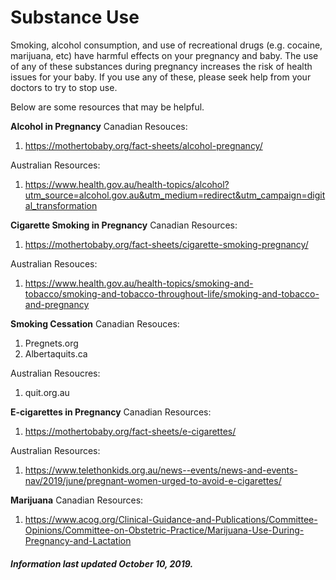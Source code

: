 
<h1>Substance Use</h1>

Smoking, alcohol consumption, and use of recreational drugs (e.g. cocaine, marijuana, etc) have harmful effects on your pregnancy and baby.  The use of any of these substances during pregnancy increases the risk of health issues for your baby. 
If you use any of these, please seek help from your doctors to try to stop use.  

Below are some resources that may be helpful. 

**Alcohol in Pregnancy**
Canadian Resouces: 
1.  https://mothertobaby.org/fact-sheets/alcohol-pregnancy/ 

Australian Resources: 
1.  https://www.health.gov.au/health-topics/alcohol?utm_source=alcohol.gov.au&utm_medium=redirect&utm_campaign=digital_transformation

**Cigarette Smoking in Pregnancy**
Canadian Resources:
1.  https://mothertobaby.org/fact-sheets/cigarette-smoking-pregnancy/ 

Australian Resouces:
1.  https://www.health.gov.au/health-topics/smoking-and-tobacco/smoking-and-tobacco-throughout-life/smoking-and-tobacco-and-pregnancy

**Smoking Cessation** 
Canadian Resouces:
1. Pregnets.org
2. Albertaquits.ca 

Australian Resoucres:
1. quit.org.au

**E-cigarettes in Pregnancy**
Canadian Resources:
1. https://mothertobaby.org/fact-sheets/e-cigarettes/ 

Australian Resources:
1. https://www.telethonkids.org.au/news--events/news-and-events-nav/2019/june/pregnant-women-urged-to-avoid-e-cigarettes/

**Marijuana**
Canadian Resources: 
1. https://www.acog.org/Clinical-Guidance-and-Publications/Committee-Opinions/Committee-on-Obstetric-Practice/Marijuana-Use-During-Pregnancy-and-Lactation

<h5>Information last updated October 10, 2019.</h5>
